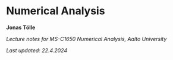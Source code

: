 # Numerical Analysis

**Jonas Tölle**

*Lecture notes for MS-C1650 Numerical Analysis, Aalto University*

*Last updated: 22.4.2024*

#
<!--stackedit_data:
eyJoaXN0b3J5IjpbLTE0MzgxNDUyNDgsLTE4NjcxNzYxNzVdfQ
==
-->